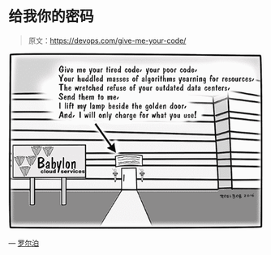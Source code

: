 # 给我你的密码

> 原文：<https://devops.com/give-me-your-code/>

![Give me your code](img/5ea679ca3cd387e249bc9b8d9e4edb23.png)

— [罗尔泊](https://devops.com/author/breselman/)